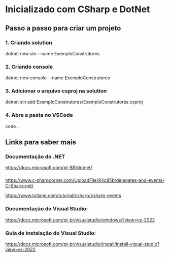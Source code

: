 # Inicializado com CSharp e DotNet

## Passo a passo para criar um projeto

### 1. Criando solution

dotnet new sln --name ExemploConstrutores

### 2. Criando console

dotnet new console --name ExemploConstrutores

### 3. Adicionar o arquivo csproj na solution

dotnet sln add ExemploConstrutores/ExemploConstrutores.csproj

### 4. Abre a pasta no VSCode

code .

## Links para saber mais
### Documentação do .NET
https://docs.microsoft.com/pt-BR/dotnet/

### 
https://www.c-sharpcorner.com/UploadFile/84c85b/delegates-and-events-C-Sharp-net/

https://www.tutlane.com/tutorial/csharp/csharp-events

### Documentação do Visual Studio:

https://docs.microsoft.com/pt-br/visualstudio/windows/?view=vs-2022

### Guia de instalação do Visual Studio:

https://docs.microsoft.com/pt-br/visualstudio/install/install-visual-studio?view=vs-2022
